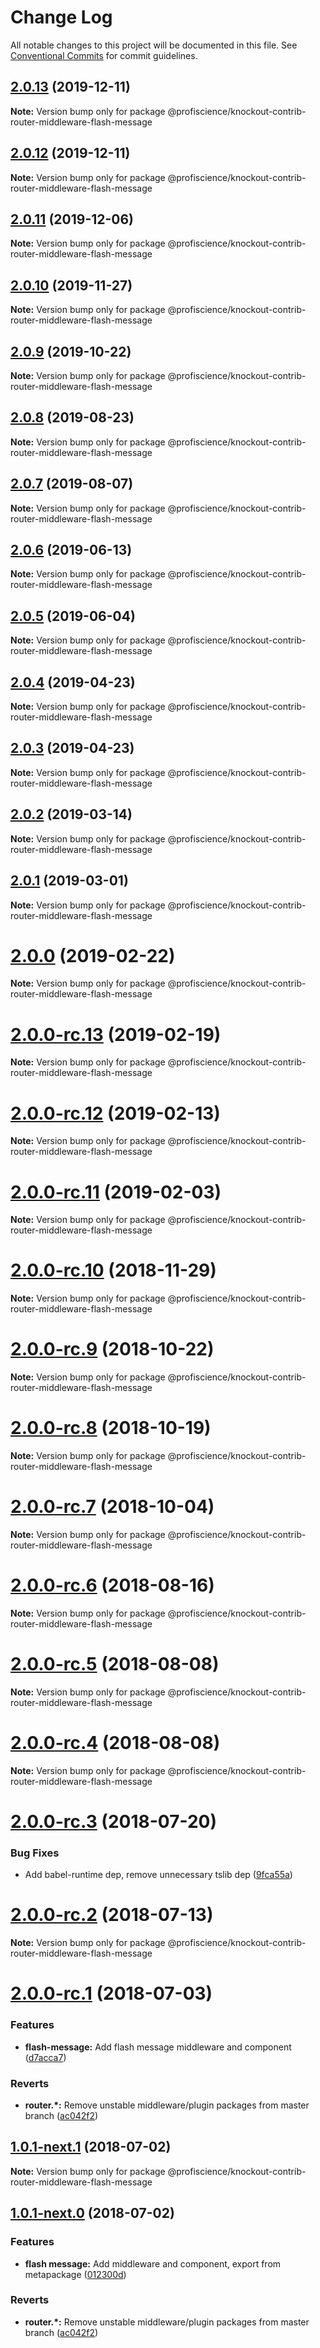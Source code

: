 # Change Log

All notable changes to this project will be documented in this file.
See [Conventional Commits](https://conventionalcommits.org) for commit guidelines.

## [2.0.13](https://github.com/Profiscience/knockout-contrib/compare/@profiscience/knockout-contrib-router-middleware-flash-message@2.0.12...@profiscience/knockout-contrib-router-middleware-flash-message@2.0.13) (2019-12-11)

**Note:** Version bump only for package @profiscience/knockout-contrib-router-middleware-flash-message





## [2.0.12](https://github.com/Profiscience/knockout-contrib/compare/@profiscience/knockout-contrib-router-middleware-flash-message@2.0.11...@profiscience/knockout-contrib-router-middleware-flash-message@2.0.12) (2019-12-11)

**Note:** Version bump only for package @profiscience/knockout-contrib-router-middleware-flash-message





## [2.0.11](https://github.com/Profiscience/knockout-contrib/compare/@profiscience/knockout-contrib-router-middleware-flash-message@2.0.10...@profiscience/knockout-contrib-router-middleware-flash-message@2.0.11) (2019-12-06)

**Note:** Version bump only for package @profiscience/knockout-contrib-router-middleware-flash-message





## [2.0.10](https://github.com/Profiscience/knockout-contrib/compare/@profiscience/knockout-contrib-router-middleware-flash-message@2.0.9...@profiscience/knockout-contrib-router-middleware-flash-message@2.0.10) (2019-11-27)

**Note:** Version bump only for package @profiscience/knockout-contrib-router-middleware-flash-message





## [2.0.9](https://github.com/Profiscience/knockout-contrib/compare/@profiscience/knockout-contrib-router-middleware-flash-message@2.0.8...@profiscience/knockout-contrib-router-middleware-flash-message@2.0.9) (2019-10-22)

**Note:** Version bump only for package @profiscience/knockout-contrib-router-middleware-flash-message





## [2.0.8](https://github.com/Profiscience/knockout-contrib/compare/@profiscience/knockout-contrib-router-middleware-flash-message@2.0.7...@profiscience/knockout-contrib-router-middleware-flash-message@2.0.8) (2019-08-23)

**Note:** Version bump only for package @profiscience/knockout-contrib-router-middleware-flash-message





## [2.0.7](https://github.com/Profiscience/knockout-contrib/compare/@profiscience/knockout-contrib-router-middleware-flash-message@2.0.6...@profiscience/knockout-contrib-router-middleware-flash-message@2.0.7) (2019-08-07)

**Note:** Version bump only for package @profiscience/knockout-contrib-router-middleware-flash-message

## [2.0.6](https://github.com/Profiscience/knockout-contrib/compare/@profiscience/knockout-contrib-router-middleware-flash-message@2.0.5...@profiscience/knockout-contrib-router-middleware-flash-message@2.0.6) (2019-06-13)

**Note:** Version bump only for package @profiscience/knockout-contrib-router-middleware-flash-message

## [2.0.5](https://github.com/Profiscience/knockout-contrib/compare/@profiscience/knockout-contrib-router-middleware-flash-message@2.0.4...@profiscience/knockout-contrib-router-middleware-flash-message@2.0.5) (2019-06-04)

**Note:** Version bump only for package @profiscience/knockout-contrib-router-middleware-flash-message

## [2.0.4](https://github.com/Profiscience/knockout-contrib/compare/@profiscience/knockout-contrib-router-middleware-flash-message@2.0.3...@profiscience/knockout-contrib-router-middleware-flash-message@2.0.4) (2019-04-23)

**Note:** Version bump only for package @profiscience/knockout-contrib-router-middleware-flash-message

## [2.0.3](https://github.com/Profiscience/knockout-contrib/compare/@profiscience/knockout-contrib-router-middleware-flash-message@2.0.2...@profiscience/knockout-contrib-router-middleware-flash-message@2.0.3) (2019-04-23)

**Note:** Version bump only for package @profiscience/knockout-contrib-router-middleware-flash-message

## [2.0.2](https://github.com/Profiscience/knockout-contrib/compare/@profiscience/knockout-contrib-router-middleware-flash-message@2.0.1...@profiscience/knockout-contrib-router-middleware-flash-message@2.0.2) (2019-03-14)

**Note:** Version bump only for package @profiscience/knockout-contrib-router-middleware-flash-message

## [2.0.1](https://github.com/Profiscience/knockout-contrib/compare/@profiscience/knockout-contrib-router-middleware-flash-message@2.0.0...@profiscience/knockout-contrib-router-middleware-flash-message@2.0.1) (2019-03-01)

**Note:** Version bump only for package @profiscience/knockout-contrib-router-middleware-flash-message

# [2.0.0](https://github.com/Profiscience/knockout-contrib/compare/@profiscience/knockout-contrib-router-middleware-flash-message@2.0.0-rc.13...@profiscience/knockout-contrib-router-middleware-flash-message@2.0.0) (2019-02-22)

**Note:** Version bump only for package @profiscience/knockout-contrib-router-middleware-flash-message

# [2.0.0-rc.13](https://github.com/Profiscience/knockout-contrib/compare/@profiscience/knockout-contrib-router-middleware-flash-message@2.0.0-rc.12...@profiscience/knockout-contrib-router-middleware-flash-message@2.0.0-rc.13) (2019-02-19)

**Note:** Version bump only for package @profiscience/knockout-contrib-router-middleware-flash-message

# [2.0.0-rc.12](https://github.com/Profiscience/knockout-contrib/compare/@profiscience/knockout-contrib-router-middleware-flash-message@2.0.0-rc.11...@profiscience/knockout-contrib-router-middleware-flash-message@2.0.0-rc.12) (2019-02-13)

**Note:** Version bump only for package @profiscience/knockout-contrib-router-middleware-flash-message

# [2.0.0-rc.11](https://github.com/Profiscience/knockout-contrib/compare/@profiscience/knockout-contrib-router-middleware-flash-message@2.0.0-rc.10...@profiscience/knockout-contrib-router-middleware-flash-message@2.0.0-rc.11) (2019-02-03)

**Note:** Version bump only for package @profiscience/knockout-contrib-router-middleware-flash-message

# [2.0.0-rc.10](https://github.com/Profiscience/knockout-contrib/compare/@profiscience/knockout-contrib-router-middleware-flash-message@2.0.0-rc.9...@profiscience/knockout-contrib-router-middleware-flash-message@2.0.0-rc.10) (2018-11-29)

**Note:** Version bump only for package @profiscience/knockout-contrib-router-middleware-flash-message

# [2.0.0-rc.9](https://github.com/Profiscience/knockout-contrib/compare/@profiscience/knockout-contrib-router-middleware-flash-message@2.0.0-rc.8...@profiscience/knockout-contrib-router-middleware-flash-message@2.0.0-rc.9) (2018-10-22)

**Note:** Version bump only for package @profiscience/knockout-contrib-router-middleware-flash-message

# [2.0.0-rc.8](https://github.com/Profiscience/knockout-contrib/compare/@profiscience/knockout-contrib-router-middleware-flash-message@2.0.0-rc.7...@profiscience/knockout-contrib-router-middleware-flash-message@2.0.0-rc.8) (2018-10-19)

**Note:** Version bump only for package @profiscience/knockout-contrib-router-middleware-flash-message

<a name="2.0.0-rc.7"></a>

# [2.0.0-rc.7](https://github.com/Profiscience/knockout-contrib/compare/@profiscience/knockout-contrib-router-middleware-flash-message@2.0.0-rc.6...@profiscience/knockout-contrib-router-middleware-flash-message@2.0.0-rc.7) (2018-10-04)

**Note:** Version bump only for package @profiscience/knockout-contrib-router-middleware-flash-message

<a name="2.0.0-rc.6"></a>

# [2.0.0-rc.6](https://github.com/Profiscience/knockout-contrib/compare/@profiscience/knockout-contrib-router-middleware-flash-message@2.0.0-rc.5...@profiscience/knockout-contrib-router-middleware-flash-message@2.0.0-rc.6) (2018-08-16)

**Note:** Version bump only for package @profiscience/knockout-contrib-router-middleware-flash-message

<a name="2.0.0-rc.5"></a>

# [2.0.0-rc.5](https://github.com/Profiscience/knockout-contrib/compare/@profiscience/knockout-contrib-router-middleware-flash-message@2.0.0-rc.4...@profiscience/knockout-contrib-router-middleware-flash-message@2.0.0-rc.5) (2018-08-08)

**Note:** Version bump only for package @profiscience/knockout-contrib-router-middleware-flash-message

<a name="2.0.0-rc.4"></a>

# [2.0.0-rc.4](https://github.com/Profiscience/knockout-contrib/compare/@profiscience/knockout-contrib-router-middleware-flash-message@2.0.0-rc.3...@profiscience/knockout-contrib-router-middleware-flash-message@2.0.0-rc.4) (2018-08-08)

**Note:** Version bump only for package @profiscience/knockout-contrib-router-middleware-flash-message

<a name="2.0.0-rc.3"></a>

# [2.0.0-rc.3](https://github.com/Profiscience/knockout-contrib/compare/@profiscience/knockout-contrib-router-middleware-flash-message@2.0.0-rc.2...@profiscience/knockout-contrib-router-middleware-flash-message@2.0.0-rc.3) (2018-07-20)

### Bug Fixes

- Add babel-runtime dep, remove unnecessary tslib dep ([9fca55a](https://github.com/Profiscience/knockout-contrib/commit/9fca55a))

<a name="2.0.0-rc.2"></a>

# [2.0.0-rc.2](https://github.com/Profiscience/knockout-contrib/compare/@profiscience/knockout-contrib-router-middleware-flash-message@2.0.0-rc.1...@profiscience/knockout-contrib-router-middleware-flash-message@2.0.0-rc.2) (2018-07-13)

**Note:** Version bump only for package @profiscience/knockout-contrib-router-middleware-flash-message

<a name="2.0.0-rc.1"></a>

# [2.0.0-rc.1](https://github.com/Profiscience/knockout-contrib/compare/@profiscience/knockout-contrib-router-middleware-flash-message@1.0.0-alpha.11...@profiscience/knockout-contrib-router-middleware-flash-message@2.0.0-rc.1) (2018-07-03)

### Features

- **flash-message:** Add flash message middleware and component ([d7acca7](https://github.com/Profiscience/knockout-contrib/commit/d7acca7))

### Reverts

- **router.\*:** Remove unstable middleware/plugin packages from master branch ([ac042f2](https://github.com/Profiscience/knockout-contrib/commit/ac042f2))

<a name="1.0.1-next.1"></a>

## [1.0.1-next.1](https://github.com/Profiscience/knockout-contrib/compare/@profiscience/knockout-contrib-router-middleware-flash-message@1.0.1-next.0...@profiscience/knockout-contrib-router-middleware-flash-message@1.0.1-next.1) (2018-07-02)

**Note:** Version bump only for package @profiscience/knockout-contrib-router-middleware-flash-message

<a name="1.0.1-next.0"></a>

## [1.0.1-next.0](https://github.com/Profiscience/knockout-contrib/compare/@profiscience/knockout-contrib-router-middleware-flash-message@1.0.0-alpha.11...@profiscience/knockout-contrib-router-middleware-flash-message@1.0.1-next.0) (2018-07-02)

### Features

- **flash message:** Add middleware and component, export from metapackage ([012300d](https://github.com/Profiscience/knockout-contrib/commit/012300d))

### Reverts

- **router.\*:** Remove unstable middleware/plugin packages from master branch ([ac042f2](https://github.com/Profiscience/knockout-contrib/commit/ac042f2))
